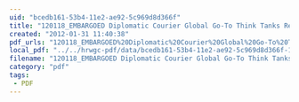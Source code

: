 ```yaml
---
uid: "bcedb161-53b4-11e2-ae92-5c969d8d366f"
title: "120118_EMBARGOED Diplomatic Courier Global Go-To Think Tanks Report with Dr  James G  McGann"
created: "2012-01-31 11:40:38"
pdf_urls: "120118_EMBARGOED%20Diplomatic%20Courier%20Global%20Go-To%20Think%20Tanks%20Report%20with%20Dr%20%20James%20G%20%20McGann.resources/120118_EMBARGOED%20Diplomatic%20Courier%20Global%20Go-To%20Think%20Tanks%20Report%20with%20Dr%20%20James%20G%20%20McGann.pdf"
local_pdf: "../../hrwgc-pdf/data/bcedb161-53b4-11e2-ae92-5c969d8d366f-120118-embargoed-diplomatic-courier-global-go-to-think-tanks-report-with-dr-james-g-mcgann.pdf"
filename: "120118_EMBARGOED Diplomatic Courier Global Go-To Think Tanks Report with Dr  James G  McGann.html"
category: "pdf"
tags: 
 - PDF
---
```

